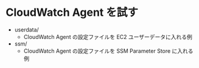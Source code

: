 # CloudWatch Agent を試す

- userdata/
    - CloudWatch Agent の設定ファイルを EC2 ユーザーデータに入れる例
- ssm/
    - CloudWatch Agent の設定ファイルを SSM Parameter Store に入れる例
